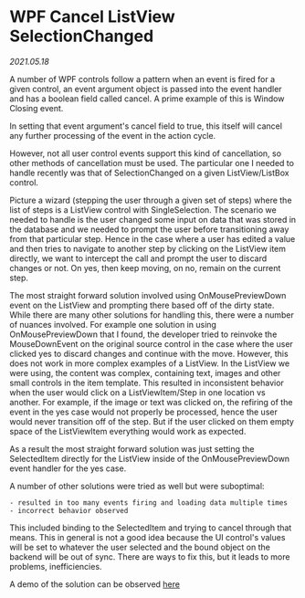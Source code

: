 # WPF Cancel ListView SelectionChanged

*2021.05.18*

A number of WPF controls follow a pattern when an event is fired for a given control, an event argument object is passed into the event handler and has a boolean field called cancel. A prime example of this is Window Closing event.

In setting that event argument's cancel field to true, this itself will cancel any further processing of the event in the action cycle.

However, not all user control events support this kind of cancellation, so other methods of cancellation must be used. The particular one I needed to handle recently was that of SelectionChanged on a given ListView/ListBox control.

Picture a wizard (stepping the user through a given set of steps) where the list of steps is a ListView control with SingleSelection. The scenario we needed to handle is the user changed some input on data that was stored in the database and we needed to prompt the user before transitioning away from that particular step. Hence in the case where a user has edited a value and then tries to navigate to another step by clicking on the ListView item directly, we want to intercept the call and prompt the user to discard changes or not. On yes, then keep moving, on no, remain on the current step.

The most straight forward solution involved using OnMousePreviewDown event on the ListView and prompting there based off of the dirty state. While there are many other solutions for handling this, there were a number of nuances involved. For example one solution in using OnMousePreviewDown that I found, the developer tried to reinvoke the MouseDownEvent on the original source control in the case where the user clicked yes to discard changes and continue with the move. However, this does not work in more complex examples of a ListView. In the ListView we were using, the content was complex, containing text, images and other small controls in the item template. This resulted in inconsistent behavior when the user would click on a ListViewItem/Step in one location vs another. For example, if the image or text was clicked on, the refiring of the event in the yes case would not properly be processed, hence the user would never transition off of the step. But if the user clicked on them empty space of the ListViewItem everything would work as expected.

As a result the most straight forward solution was just setting the SelectedItem directly for the ListView inside of the OnMousePreviewDown event handler for the yes case.

A number of other solutions were tried as well but were suboptimal:

	- resulted in too many events firing and loading data multiple times
	- incorrect behavior observed

This included binding to the SelectedItem and trying to cancel through that means. This in general is not a good idea because the UI control's values will be set to whatever the user selected and the bound object on the backend will be out of sync. There are ways to fix this, but it leads to more problems, inefficiencies.

A demo of the solution can be observed [here](https://github.com/intxparts/MicroProblem_WPFSelectionChangedCancellation)

